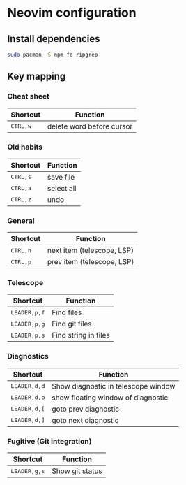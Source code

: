 # Neovim configuration

## Install dependencies

```sh
sudo pacman -S npm fd ripgrep
```

## Key mapping

### Cheat sheet

Shortcut | Function
--- | ---
<kbd>CTRL,w</kbd> | delete word before cursor

### Old habits

Shortcut | Function
--- | ---
<kbd>CTRL,s</kbd> | save file
<kbd>CTRL,a</kbd> | select all
<kbd>CTRL,z</kbd> | undo

### General

Shortcut | Function
--- | ---
<kbd>CTRL,n</kbd> | next item (telescope, LSP)
<kbd>CTRL,p</kbd> | prev item (telescope, LSP)

### Telescope

Shortcut | Function
--- | ---
<kbd>LEADER,p,f</kbd> | Find files
<kbd>LEADER,p,g</kbd> | Find git files
<kbd>LEADER,p,s</kbd> | Find string in files

### Diagnostics

Shortcut | Function
--- | ---
<kbd>LEADER,d,d</kbd> | Show diagnostic in telescope window
<kbd>LEADER,d,o</kbd> | show floating window of diagnostic
<kbd>LEADER,d,[</kbd> | goto prev diagnostic
<kbd>LEADER,d,]</kbd> | goto next diagnostic

### Fugitive (Git integration)

Shortcut | Function
--- | ---
<kbd>LEADER,g,s</kbd> | Show git status
